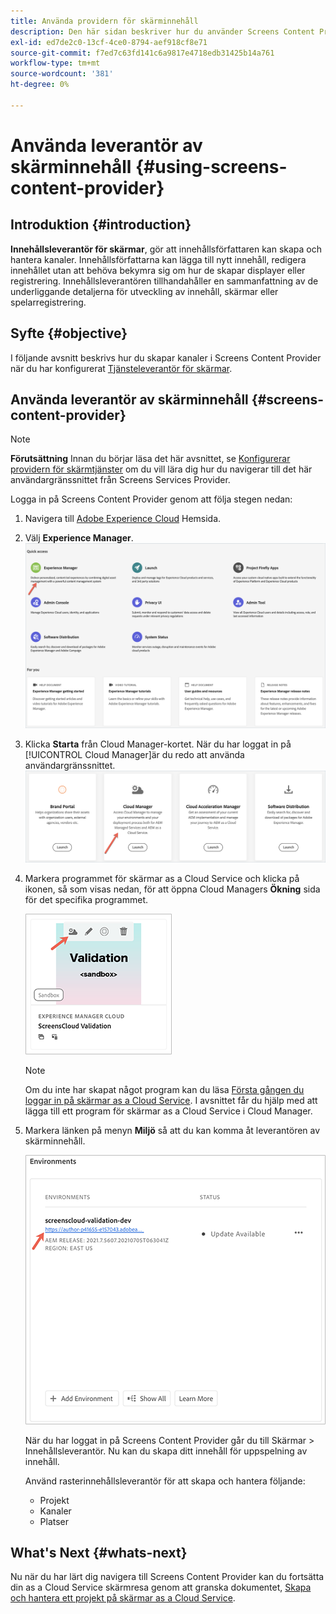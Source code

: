 ```yaml
---
title: Använda providern för skärminnehåll
description: Den här sidan beskriver hur du använder Screens Content Provider för att skapa innehåll.
exl-id: ed7de2c0-13cf-4ce0-8794-aef918cf8e71
source-git-commit: f7ed7c63fd141c6a9817e4718edb31425b14a761
workflow-type: tm+mt
source-wordcount: '381'
ht-degree: 0%

---
```


# Använda leverantör av skärminnehåll {#using-screens-content-provider}

## Introduktion {#introduction}

**Innehållsleverantör för skärmar**, gör att innehållsförfattaren kan skapa och hantera kanaler. Innehållsförfattarna kan lägga till nytt innehåll, redigera innehållet utan att behöva bekymra sig om hur de skapar displayer eller registrering. Innehållsleverantören tillhandahåller en sammanfattning av de underliggande detaljerna för utveckling av innehåll, skärmar eller spelarregistrering.

## Syfte {#objective}

I följande avsnitt beskrivs hur du skapar kanaler i Screens Content Provider när du har konfigurerat [Tjänsteleverantör för skärmar](https://experienceleague.adobe.com/docs/experience-manager-cloud-service/content/screens-as-cloud-service/configure-screens-cloud/using-screens-content-provider.html?lang=en).

## Använda leverantör av skärminnehåll {#screens-content-provider}

>[!NOTE]
>**Förutsättning**
>Innan du börjar läsa det här avsnittet, se [Konfigurerar providern för skärmtjänster](https://experienceleague.adobe.com/docs/experience-manager-cloud-service/content/screens-as-cloud-service/configure-screens-cloud/navigating-to-screens-services-provider.html) om du vill lära dig hur du navigerar till det här användargränssnittet från Screens Services Provider.

Logga in på Screens Content Provider genom att följa stegen nedan:

1. Navigera till [Adobe Experience Cloud](https://experience.adobe.com) Hemsida.

1. Välj **Experience Manager**.
   ![Landningssida för snabbåtkomst till områden i Experience Manager.](/help/implementing/cloud-manager/getting-access-to-aem-in-cloud/assets/landing-page1.png)

1. Klicka **Starta** från Cloud Manager-kortet. När du har loggat in på [!UICONTROL Cloud Manager]är du redo att använda användargränssnittet.
   ![Fyra områden i Cloud Manager - Brand Portal, Cloud Manager, Cloud Acceleration Manager och Programvarudistribution - där var och en har sin egen Launch-knapp.](/help/implementing/cloud-manager/getting-access-to-aem-in-cloud/assets/landing-page2.png)

1. Markera programmet för skärmar as a Cloud Service och klicka på ikonen, så som visas nedan, för att öppna Cloud Managers **Ökning** sida för det specifika programmet.

   ![Ikonen för översiktssidan för Cloud Manager visas längst till vänster i ett verktygsfält.](/help/screens-cloud/assets/configure/screens-cp-1.png)

   >[!NOTE]
   >Om du inte har skapat något program kan du läsa [Första gången du loggar in på skärmar as a Cloud Service](https://experienceleague.adobe.com/docs/experience-manager-cloud-service/content/screens-as-cloud-service/onboarding-screens-cloud/first-time-login-screens-cloud.html). I avsnittet får du hjälp med att lägga till ett program för skärmar as a Cloud Service i Cloud Manager.

1. Markera länken på menyn **Miljö** så att du kan komma åt leverantören av skärminnehåll.

   ![Länken är markerad från miljökortet som gör att du kan komma åt leverantören av skärminnehåll.](/help/screens-cloud/assets/configure/screens-cp-2.png)

   När du har loggat in på Screens Content Provider går du till Skärmar > Innehållsleverantör. Nu kan du skapa ditt innehåll för uppspelning av innehåll.

   Använd rasterinnehållsleverantör för att skapa och hantera följande:

   * Projekt
   * Kanaler
   * Platser

## What&#39;s Next {#whats-next}

Nu när du har lärt dig navigera till Screens Content Provider kan du fortsätta din as a Cloud Service skärmresa genom att granska dokumentet, [Skapa och hantera ett projekt på skärmar as a Cloud Service](https://experienceleague.adobe.com/docs/experience-manager-cloud-service/content/screens-as-cloud-service/create-content/creating-projects-screens-cloud.html).
